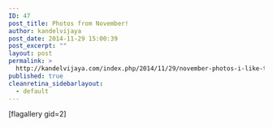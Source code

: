 ```yaml
---
ID: 47
post_title: Photos from November!
author: kandelvijaya
post_date: 2014-11-29 15:00:39
post_excerpt: ""
layout: post
permalink: >
  http://kandelvijaya.com/index.php/2014/11/29/november-photos-i-like-to-share/
published: true
cleanretina_sidebarlayout:
  - default
---
```

[flagallery gid=2]